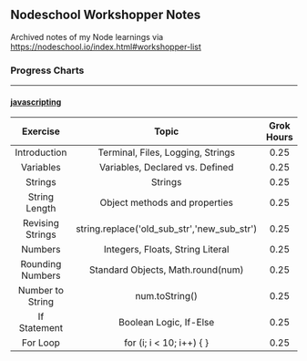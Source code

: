 ## Nodeschool Workshopper Notes
Archived notes of my Node learnings via https://nodeschool.io/index.html#workshopper-list

### Progress Charts
-----

#### [javascripting](https://github.com/workshopper/javascripting)
| Exercise | Topic | Grok Hours | Notes |
|:--------:|:-----:|:----------:|:-----:|
| Introduction | Terminal, Files, Logging, Strings | 0.25 | [Notes](javascripting/01%20-%20Introduction) |
| Variables | Variables, Declared vs. Defined | 0.25 | [Notes](javascripting/02%20-%20Variables) |
| Strings | Strings | 0.25 | [Notes](javascripting/03%20-%20Strings) |
| String Length | Object methods and properties | 0.25 | [Notes](javascripting/04%20-%20String%20Length) |
| Revising Strings | string.replace('old_sub_str','new_sub_str') | 0.25 | [Notes](javascripting/05%20-%20Revising%20Strings) |
| Numbers | Integers, Floats, String Literal | 0.25 | [Notes](javascripting/06%20-%20Numbers) |
| Rounding Numbers | Standard Objects, Math.round(num) | 0.25 | [Notes](javascripting/07%20-%20Rounding%20Numbers) |
| Number to String | num.toString() | 0.25 | [Notes](javascripting/08%20-%20Number%20to%20String) |
| If Statement | Boolean Logic, If-Else | 0.25 | [Notes](javascripting/09%20-%20If%20Statement) |
| For Loop | for (i; i < 10; i++) { } | 0.25 | [Notes](javascripting/10%20-%20For%20Loop) |

